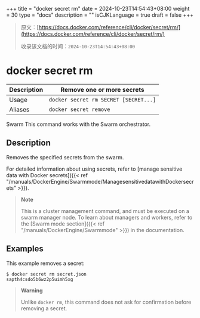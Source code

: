 +++
title = "docker secret rm"
date = 2024-10-23T14:54:43+08:00
weight = 30
type = "docs"
description = ""
isCJKLanguage = true
draft = false
+++

> 原文：[https://docs.docker.com/reference/cli/docker/secret/rm/](https://docs.docker.com/reference/cli/docker/secret/rm/)
>
> 收录该文档的时间：`2024-10-23T14:54:43+08:00`

# docker secret rm

| Description | Remove one or more secrets            |
| :---------- | ------------------------------------- |
| Usage       | `docker secret rm SECRET [SECRET...]` |
| Aliases     | `docker secret remove`                |

Swarm This command works with the Swarm orchestrator.

## Description

Removes the specified secrets from the swarm.

For detailed information about using secrets, refer to [manage sensitive data with Docker secrets]({{< ref "/manuals/DockerEngine/Swarmmode/ManagesensitivedatawithDockersecrets" >}}).

> **Note**
>
> This is a cluster management command, and must be executed on a swarm manager node. To learn about managers and workers, refer to the [Swarm mode section]({{< ref "/manuals/DockerEngine/Swarmmode" >}}) in the documentation.

## Examples

This example removes a secret:



```console
$ docker secret rm secret.json
sapth4csdo5b6wz2p5uimh5xg
```

> **Warning**
>
> Unlike `docker rm`, this command does not ask for confirmation before removing a secret.
